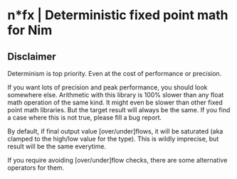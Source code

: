 # n*fx | Deterministic fixed point math for Nim

## Disclaimer
Determinism is top priority.
Even at the cost of performance or precision.

If you want lots of precision and peak performance, you should look somewhere else.
Arithmetic with this library is 100% slower than any float math operation of the same kind.
It might even be slower than other fixed point math libraries.
But the target result will always be the same.
If you find a case where this is not true, please fill a bug report.

By default, if final output value [over/under]flows, it will be saturated (aka clamped to the high/low value for the type).
This is wildly imprecise, but result will be the same everytime.

If you require avoiding [over/under]flow checks, there are some alternative operators for them.

